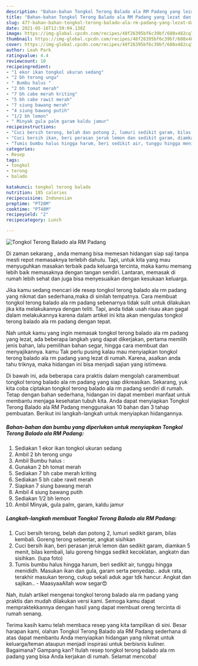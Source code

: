 ```yaml
---
description: "Bahan-bahan Tongkol Terong Balado ala RM Padang yang lezat dan Mudah Dibuat"
title: "Bahan-bahan Tongkol Terong Balado ala RM Padang yang lezat dan Mudah Dibuat"
slug: 477-bahan-bahan-tongkol-terong-balado-ala-rm-padang-yang-lezat-dan-mudah-dibuat
date: 2021-05-16T12:59:04.138Z
image: https://img-global.cpcdn.com/recipes/48f26395bf6c39bf/680x482cq70/tongkol-terong-balado-ala-rm-padang-foto-resep-utama.jpg
thumbnail: https://img-global.cpcdn.com/recipes/48f26395bf6c39bf/680x482cq70/tongkol-terong-balado-ala-rm-padang-foto-resep-utama.jpg
cover: https://img-global.cpcdn.com/recipes/48f26395bf6c39bf/680x482cq70/tongkol-terong-balado-ala-rm-padang-foto-resep-utama.jpg
author: Leah Park
ratingvalue: 4.4
reviewcount: 10
recipeingredient:
- "1 ekor ikan tongkol ukuran sedang"
- "2 bh terong ungu"
- " Bumbu halus "
- "2 bh tomat merah"
- "7 bh cabe merah kriting"
- "5 bh cabe rawit merah"
- "7 siung bawang merah"
- "4 siung bawang putih"
- "1/2 bh lemon"
- " Minyak gula palm garam kaldu jamur"
recipeinstructions:
- "Cuci bersih terong, belah dan potong 2, lumuri sedikit garam, bilas kembali. Goreng terong sebentar, angkat sisihkan"
- "Cuci bersih ikan, beri perasan jeruk lemon dan sedikit garam, diamkan 5 menit, bilas kembali, lalu goreng hingga sedikit kecoklatan, angkatn dan sisihkan. (lupa foto)"
- "Tumis bumbu halus hingga harum, beri sedikit air, tunggu hingga menididh. Masukan ikan dan gula, garam serta penyedap.. aduk rata, terakhir masukan terong, cukup sekali aduk agar tdk hancur. Angkat dan sajikan..  MaasyaaAllah wow segar😍"
categories:
- Resep
tags:
- tongkol
- terong
- balado

katakunci: tongkol terong balado 
nutrition: 185 calories
recipecuisine: Indonesian
preptime: "PT20M"
cooktime: "PT48M"
recipeyield: "2"
recipecategory: Lunch

---
```



![Tongkol Terong Balado ala RM Padang](https://img-global.cpcdn.com/recipes/48f26395bf6c39bf/680x482cq70/tongkol-terong-balado-ala-rm-padang-foto-resep-utama.jpg)

Di zaman  sekarang , anda memang bisa memesan hidangan siap saji tanpa mesti repot memasaknya terlebih dahulu. Tapi, untuk kita yang mau menyuguhkan masakan terbaik pada keluarga tercinta, maka kamu memang lebih baik memasaknya dengan tangan sendiri. Lantaran, memasak di rumah lebih sehat dan juga bisa menyesuaikan dengan kesukaan keluarga.

Jika kamu sedang mencari ide resep tongkol terong balado ala rm padang yang nikmat dan sederhana,maka di sinilah tempatnya. Cara membuat tongkol terong balado ala rm padang  sebenarnya tidak sulit untuk dilakukan jika kita melakukannya dengan teliti. Tapi, anda tidak usah risau akan gagal dalam melakukannya 
karena dalam artikel ini kita akan mengulas tongkol terong balado ala rm padang dengan tepat.  



Nah untuk kamu yang ingin memasak tongkol terong balado ala rm padang yang lezat, ada beberapa langkah yang dapat dikerjakan, pertama memilih jenis bahan, lalu pemilihan bahan segar, hingga cara membuat dan menyajikannya. kamu Tak perlu pusing kalau mau menyiapkan tongkol terong balado ala rm padang yang lezat di rumah. Karena, asalkan anda  tahu triknya, maka hidangan ini bisa menjadi sajian yang istimewa.

Di bawah ini, ada beberapa cara praktis  dalam mengolah caramembuat tongkol terong balado ala rm padang yang siap dikreasikan. Sekarang, yuk kita coba ciptakan tongkol terong balado ala rm padang sendiri di rumah. Tetap dengan bahan sederhana, hidangan ini dapat memberi manfaat untuk membantu menjaga kesehatan tubuh kita. Anda dapat menyiapkan Tongkol Terong Balado ala RM Padang menggunakan 10 bahan dan 3 tahap pembuatan. Berikut ini langkah-langkah untuk menyiapkan hidangannya.

<!--inarticleads1-->

##### Bahan-bahan dan bumbu yang diperlukan untuk menyiapkan Tongkol Terong Balado ala RM Padang:

1. Sediakan 1 ekor ikan tongkol ukuran sedang
1. Ambil 2 bh terong ungu
1. Ambil  Bumbu halus :
1. Gunakan 2 bh tomat merah
1. Sediakan 7 bh cabe merah kriting
1. Sediakan 5 bh cabe rawit merah
1. Siapkan 7 siung bawang merah
1. Ambil 4 siung bawang putih
1. Sediakan 1/2 bh lemon
1. Ambil  Minyak, gula palm, garam, kaldu jamur




<!--inarticleads2-->

##### Langkah-langkah membuat Tongkol Terong Balado ala RM Padang:

1. Cuci bersih terong, belah dan potong 2, lumuri sedikit garam, bilas kembali. Goreng terong sebentar, angkat sisihkan
1. Cuci bersih ikan, beri perasan jeruk lemon dan sedikit garam, diamkan 5 menit, bilas kembali, lalu goreng hingga sedikit kecoklatan, angkatn dan sisihkan. (lupa foto)
1. Tumis bumbu halus hingga harum, beri sedikit air, tunggu hingga menididh. Masukan ikan dan gula, garam serta penyedap.. aduk rata, terakhir masukan terong, cukup sekali aduk agar tdk hancur. Angkat dan sajikan..  - MaasyaaAllah wow segar😍




Nah, itulah artikel mengenai  tongkol terong balado ala rm padang  yang praktis dan mudah dilakukan versi kami. Semoga kamu dapat mempraktekkannya dengan hasil yang dapat membuat oreng tercinta di rumah senang. 

Terima kasih kamu telah membaca resep yang kita tampilkan di sini. Besar harapan kami, olahan  Tongkol Terong Balado ala RM Padang sederhana di atas dapat membantu Anda menyiapkan hidangan yang nikmat untuk keluarga/teman ataupun menjadi inspirasi untuk berbisnis kuliner. Bagaimana? Gampang kan? Itulah resep tongkol terong balado ala rm padang yang bisa Anda kerjakan di rumah. Selamat mencoba!

